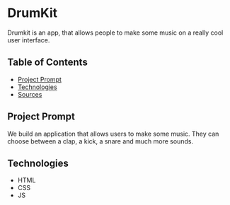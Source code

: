 # **DrumKit**

Drumkit is an app, that allows people to make some music on a really cool user interface.

## Table of Contents

- [Project Prompt](#project-prompt)
- [Technologies](#technologies)
- [Sources](#sources)

## Project Prompt

We build an application that allows users to make some music.
They can choose between a clap, a kick, a snare and much more sounds.

## Technologies

- HTML
- CSS
- JS
